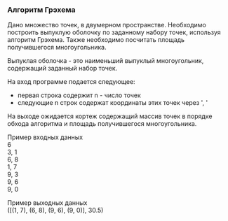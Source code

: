 ### Алгоритм Грэхема
Дано множество точек, в двумерном пространстве. Необходимо построить выпуклую оболочку по заданному набору точек, используя алгоритм Грэхема. Также необходимо посчитать площадь получившегося многоугольника.

Выпуклая оболочка - это наименьший выпуклый многоугольник, содержащий заданный набор точек.

На вход программе подается следующее:
* первая строка содержит n - число точек
* следующие n строк содержат координаты этих точек через ', '

На выходе ожидается кортеж содержащий массив точек в порядке обхода алгоритма и площадь получившегося многоугольника.

Пример входных данных  
6  
3, 1  
6, 8  
1, 7  
9, 3  
9, 6  
9, 0  

Пример выходных данных  
([(1, 7), (6, 8), (9, 6), (9, 0)], 30.5)
